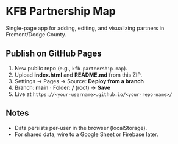# KFB Partnership Map

Single-page app for adding, editing, and visualizing partners in Fremont/Dodge County.

## Publish on GitHub Pages
1. New public repo (e.g., `kfb-partnership-map`).
2. Upload **index.html** and **README.md** from this ZIP.
3. Settings → Pages → Source: **Deploy from a branch**
4. Branch: **main** · Folder: **/** (root) → **Save**
5. Live at `https://<your-username>.github.io/<your-repo-name>/`

## Notes
- Data persists per-user in the browser (localStorage).
- For shared data, wire to a Google Sheet or Firebase later.
